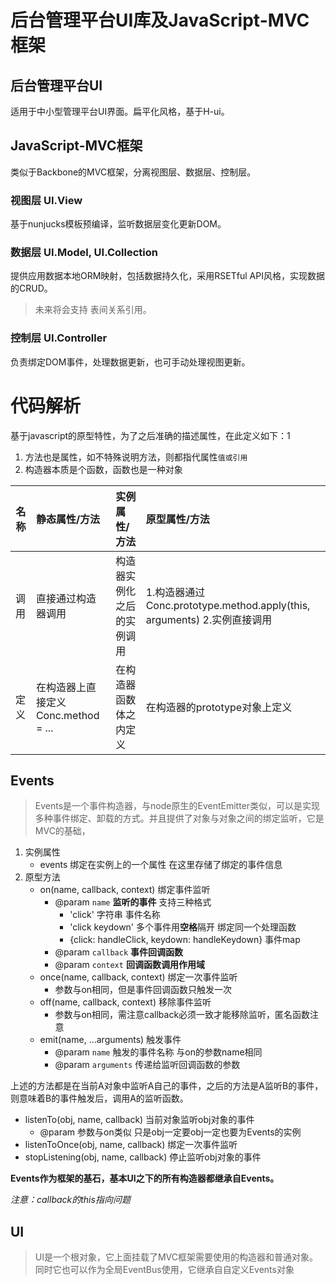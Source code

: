 # 后台管理平台UI库及JavaScript-MVC框架

## 后台管理平台UI
适用于中小型管理平台UI界面。扁平化风格，基于H-ui。

## JavaScript-MVC框架

类似于Backbone的MVC框架，分离视图层、数据层、控制层。

### 视图层 UI.View
基于nunjucks模板预编译，监听数据层变化更新DOM。

### 数据层 UI.Model, UI.Collection
提供应用数据本地ORM映射，包括数据持久化，采用RSETful API风格，实现数据的CRUD。

> 未来将会支持 表间关系引用。

### 控制层 UI.Controller
负责绑定DOM事件，处理数据更新，也可手动处理视图更新。

# 代码解析
基于javascript的原型特性，为了之后准确的描述属性，在此定义如下：1
1. 方法也是属性，如不特殊说明方法，则都指代属性`值或引用`
2. 构造器本质是个函数，函数也是一种对象

| 名称 | 静态属性/方法 | 实例属性/方法 | 原型属性/方法 |
|-----|:------------|:------------|:------------|
|调用|直接通过构造器调用|构造器实例化之后的实例调用|1.构造器通过Conc.prototype.method.apply(this, arguments) 2.实例直接调用|
|定义|在构造器上直接定义Conc.method = ...|在构造器函数体之内定义|在构造器的prototype对象上定义|

## Events
> Events是一个事件构造器，与node原生的EventEmitter类似，可以是实现多种事件绑定、卸载的方式。并且提供了对象与对象之间的绑定监听，它是MVC的基础，

1. 实例属性
   - events 绑定在实例上的一个属性 在这里存储了绑定的事件信息
2. 原型方法
	- on(name, callback, context) 绑定事件监听
	   - @param `name` **监听的事件** 支持三种格式
	      - 'click' 字符串 事件名称
	      - 'click keydown' 多个事件用**空格**隔开 绑定同一个处理函数
	      - {click: handleClick, keydown: handleKeydown} 事件map
	   - @param `callback` **事件回调函数**
	   - @param `context` **回调函数调用作用域**
	- once(name, callback, context) 绑定一次事件监听
	   - 参数与on相同，但是事件回调函数只触发一次
	- off(name, callback, context) 移除事件监听
	   - 参数与on相同，需注意callback必须一致才能移除监听，匿名函数注意
	- emit(name, ...arguments) 触发事件
	   - @param `name` 触发的事件名称 与on的参数name相同
	   - @param `arguments` 传递给监听回调函数的参数

上述的方法都是在当前A对象中监听A自己的事件，之后的方法是A监听B的事件，则意味着B的事件触发后，调用A的监听函数。
   - listenTo(obj, name, callback) 当前对象监听obj对象的事件
      - @param 参数与on类似 只是obj一定要obj一定也要为Events的实例
   - listenToOnce(obj, name, callback) 绑定一次事件监听
   - stopListening(obj, name, callback) 停止监听obj对象的事件
 
**Events作为框架的基石，基本UI之下的所有构造器都继承自Events。**

*注意：callback的this指向问题*

## UI
> UI是一个根对象，它上面挂载了MVC框架需要使用的构造器和普通对象。同时它也可以作为全局EventBus使用，它继承自自定义Events对象